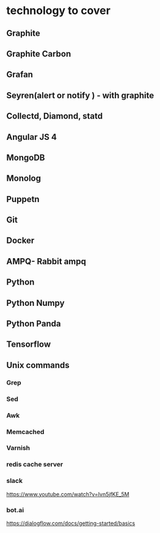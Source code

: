 


# technology to cover

## Graphite
## Graphite Carbon
## Grafan
## Seyren(alert or notify ) - with graphite
## Collectd, Diamond, statd

## Angular JS 4
## MongoDB
## Monolog
## Puppetn
## Git
## Docker
## AMPQ- Rabbit ampq
## Python
## Python Numpy
## Python Panda
## Tensorflow
## Unix commands
### Grep
### Sed
### Awk
### Memcached
### Varnish
### redis cache server


### slack

https://www.youtube.com/watch?v=Ivn5jfKE_5M


### bot.ai
https://dialogflow.com/docs/getting-started/basics





